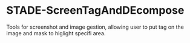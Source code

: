 # STADE-ScreenTagAndDEcompose
Tools for screenshot and image gestion, allowing user to put tag on the image and mask to higlight specifi area.
